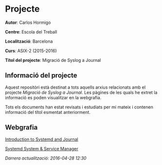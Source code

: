 # Projecte

**Autor**: Carlos Hormigo

**Centre**: Escola del Treball

**Localització**: Barcelona

**Curs**: ASIX-2 (2015-2016)

**Títol del projecte**: Migració de Syslog a Journal


## Informació del projecte
Aquest repositòri està destinat a tots aquells arxius relacionats amb el projecte *Migració de Syslog a Journal*. Les pàgines de les quals he extret la informació es poden visualitzar en la webgrafia.

Tots els documents han estat revisats i estudiats per mi mateix i contenen informació del títol esmentat anteriorment.

## Webgrafia
[Introduction to Systemd and Journal](https://docs.google.com/document/u/1/pub?id=1IC9yOXj7j6cdLLxWEBAGRL6wl97tFxgjLUEHIX3MSTs)

[Systemd System & Service Manager](https://www.freedesktop.org/wiki/Software/systemd/)

*Darrera actualització: 2016-04-28	12:30*
